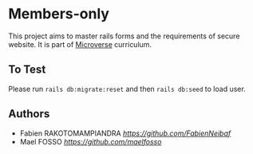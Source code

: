 # Members-only

This project aims to master rails forms and the requirements of secure website.
It is part of [Microverse](https://www.microverse.org/) curriculum.

## To Test

Please run `rails db:migrate:reset` and then `rails db:seed` to load user.


## Authors

- Fabien RAKOTOMAMPIANDRA _https://github.com/FabienNeibaf_
- Mael FOSSO _https://github.com/maelfosso_
